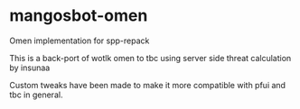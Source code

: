 # mangosbot-omen
Omen implementation for spp-repack

This is a back-port of wotlk omen to tbc using server side threat calculation by insunaa

Custom tweaks have been made to make it more compatible with pfui and tbc in general.
